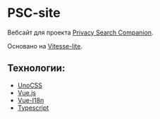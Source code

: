 # PSC-site

Вебсайт для проекта [Privacy Search Companion](https://github.com/Erghel/Privacy-Search-Companion).

Основано на [Vitesse-lite](https://github.com/antfu/vitesse-lite).

## Технологии:

- [UnoCSS](https://github.com/unocss/unocss)
- [Vue.js](https://vuejs.org/)
- [Vue-I18n](https://vue-i18n.intlify.dev/)
- [Typescript](https://www.typescriptlang.org/)
